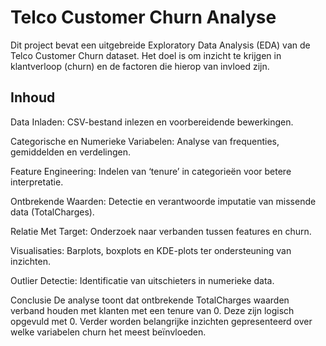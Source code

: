 # Telco Customer Churn Analyse
Dit project bevat een uitgebreide Exploratory Data Analysis (EDA) van de Telco Customer Churn dataset. Het doel is om inzicht te krijgen in klantverloop (churn) en de factoren die hierop van invloed zijn.

## Inhoud
Data Inladen: CSV-bestand inlezen en voorbereidende bewerkingen.

Categorische en Numerieke Variabelen: Analyse van frequenties, gemiddelden en verdelingen.

Feature Engineering: Indelen van ‘tenure’ in categorieën voor betere interpretatie.

Ontbrekende Waarden: Detectie en verantwoorde imputatie van missende data (TotalCharges).

Relatie Met Target: Onderzoek naar verbanden tussen features en churn.

Visualisaties: Barplots, boxplots en KDE-plots ter ondersteuning van inzichten.

Outlier Detectie: Identificatie van uitschieters in numerieke data.

Conclusie
De analyse toont dat ontbrekende TotalCharges waarden verband houden met klanten met een tenure van 0. Deze zijn logisch opgevuld met 0. Verder worden belangrijke inzichten gepresenteerd over welke variabelen churn het meest beïnvloeden.

